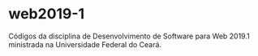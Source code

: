 # web2019-1
Códigos da disciplina de Desenvolvimento de Software para Web 2019.1 ministrada na Universidade Federal do Ceará.
